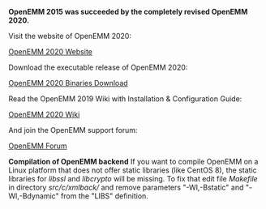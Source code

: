 **OpenEMM 2015 was succeeded by the completely revised OpenEMM 2020.**

Visit the website of OpenEMM 2020:

[OpenEMM 2020 Website](https://www.agnitas.de/en/e-marketing_manager/email-marketing-software-variants/openemm/)

Download the executable release of OpenEMM 2020:

[OpenEMM 2020 Binaries Download](https://www.agnitas.de/en/download/openemm-binaries/)

Read the OpenEMM 2019 Wiki with Installation & Configuration Guide:

[OpenEMM 2020 Wiki](https://wiki.openemm.org)

And join the OpenEMM support forum:

[OpenEMM Forum](https://forum.openemm.org)

**Compilation of OpenEMM backend**
If you want to compile OpenEMM on a Linux platform that does not offer static libraries (like CentOS 8), the static libraries for _libssl_ and _libcrypto_ will be missing. To fix that edit file _Makefile_ in directory _src/c/xmlback/_ and remove parameters "-Wl,-Bstatic" and "-Wl,-Bdynamic" from the "LIBS" definition. 
